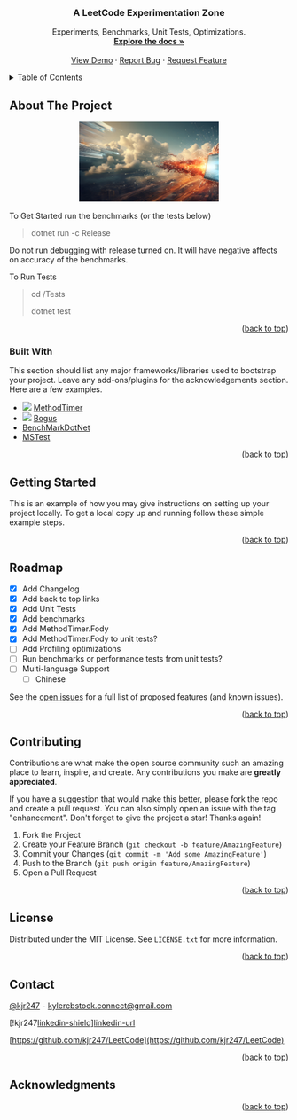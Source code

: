 ﻿<!-- Improved compatibility of back to top link: See: https://github.com/othneildrew/Best-README-Template/pull/73 -->
<a name="readme-top"></a>
<!--
*** Thanks for checking out the Best-README-Template. If you have a suggestion
*** that would make this better, please fork the repo and create a pull request
*** or simply open an issue with the tag "enhancement".
*** Don't forget to give the project a star!
*** Thanks again! Now go create something AMAZING! :D
-->



<!-- PROJECT SHIELDS -->
<!--
*** I'm using markdown "reference style" links for readability.
*** Reference links are enclosed in brackets [ ] instead of parentheses ( ).
*** See the bottom of this document for the declaration of the reference variables
*** for contributors-url, forks-url, etc. This is an optional, concise syntax you may use.
*** https://www.markdownguide.org/basic-syntax/#reference-style-links
-->
<!-- [![Contributors][contributors-shield]][contributors-url]
[![Forks][forks-shield]][forks-url]
[![Stargazers][stars-shield]][stars-url]
[![Issues][issues-shield]][issues-url]
[![MIT License][license-shield]][license-url]
[![LinkedIn][linkedin-shield]][linkedin-url] -->



<!-- PROJECT LOGO -->
<br />
<div align="center">
  <a href="https://github.com/kjr247/LeetCode">
    <!-- <img src="images/logo.png" alt="Logo" width="80" height="80"> -->
  </a>

  <h3 align="center">A LeetCode Experimentation Zone</h3>

  <p align="center">
    Experiments, Benchmarks, Unit Tests, Optimizations.
    <br />
    <a href="https://github.com/kjr247/LeetCode"><strong>Explore the docs »</strong></a>
    <br />
    <br />
    <a href="https://github.com/kjr247/LeetCode">View Demo</a>
    ·
    <a href="https://github.com/kjr247/LeetCode/issues">Report Bug</a>
    ·
    <a href="https://github.com/kjr247/LeetCode/issues">Request Feature</a>
  </p>
</div>



<!-- TABLE OF CONTENTS -->
<details>
  <summary>Table of Contents</summary>
  <ol>
    <li>
      <a href="#about-the-project">About The Project</a>
      <ul>
        <li><a href="#built-with">Built With</a></li>
      </ul>
    </li>
    <li>
      <a href="#getting-started">Getting Started</a>
      <ul>
        <li><a href="#prerequisites">Prerequisites</a></li>
        <li><a href="#installation">Installation</a></li>
      </ul>
    </li>
    <li><a href="#usage">Usage</a></li>
    <li><a href="#roadmap">Roadmap</a></li>
    <li><a href="#contributing">Contributing</a></li>
    <li><a href="#license">License</a></li>
    <li><a href="#contact">Contact</a></li>
    <li><a href="#acknowledgments">Acknowledgments</a></li>
  </ol>
</details>



<!-- ABOUT THE PROJECT -->
## About The Project

<img src="./Assets/fast-software-code-upscaled.jpg" height="250" style="max-width: 50%; height: auto; padding-left: 25%" >

<!-- There are many great README templates available on GitHub; however, I didn't find one that really suited my needs so I created this enhanced one. I want to create a README template so amazing that it'll be the last one you ever need -- I think this is it.

Here's why:
* Your time should be focused on creating something amazing. A project that solves a problem and helps others
* You shouldn't be doing the same tasks over and over like creating a README from scratch
* You should implement DRY principles to the rest of your life :smile:

Of course, no one template will serve all projects since your needs may be different. So I'll be adding more in the near future. You may also suggest changes by forking this repo and creating a pull request or opening an issue. Thanks to all the people have contributed to expanding this template! -->

To Get Started run the benchmarks (or the tests below)

> dotnet run -c Release

Do not run debugging with release turned on. It will have negative affects on accuracy of the benchmarks.

To Run Tests

> cd /Tests
>
> dotnet test

<p align="right">(<a href="#readme-top">back to top</a>)</p>

### Built With

This section should list any major frameworks/libraries used to bootstrap your project. Leave any add-ons/plugins for the acknowledgements section. Here are a few examples.

* <img src="https://raw.githubusercontent.com/Fody/MethodTimer/master/package_icon.png" style="width: 20px; " >   [MethodTimer][MethodTimer-url]
* <img src="https://raw.githubusercontent.com/bchavez/Bogus/master/Docs/logo.png" style="width: 20px; " >  [Bogus][Bogus-url]
* [BenchMarkDotNet](https://www.nuget.org/packages/BenchmarkDotNet)
* [MSTest](https://www.nuget.org/packages/MSTest.TestFramework)

<p align="right">(<a href="#readme-top">back to top</a>)</p>


<!-- GETTING STARTED -->
## Getting Started

This is an example of how you may give instructions on setting up your project locally.
To get a local copy up and running follow these simple example steps.

<!-- ### Prerequisites -->

<p align="right">(<a href="#readme-top">back to top</a>)</p>


<!-- ROADMAP -->
## Roadmap

- [x] Add Changelog
- [x] Add back to top links
- [x] Add Unit Tests
- [x] Add benchmarks
- [X] Add MethodTimer.Fody
- [X] Add MethodTimer.Fody to unit tests?
- [ ] Add Profiling optimizations
- [ ] Run benchmarks or performance tests from unit tests?
- [ ] Multi-language Support
    - [ ] Chinese

See the [open issues](https://github.com/othneildrew/Best-README-Template/issues) for a full list of proposed features (and known issues).

<p align="right">(<a href="#readme-top">back to top</a>)</p>



<!-- CONTRIBUTING -->
## Contributing

Contributions are what make the open source community such an amazing place to learn, inspire, and create. Any contributions you make are **greatly appreciated**.

If you have a suggestion that would make this better, please fork the repo and create a pull request. You can also simply open an issue with the tag "enhancement".
Don't forget to give the project a star! Thanks again!

1. Fork the Project
2. Create your Feature Branch (`git checkout -b feature/AmazingFeature`)
3. Commit your Changes (`git commit -m 'Add some AmazingFeature'`)
4. Push to the Branch (`git push origin feature/AmazingFeature`)
5. Open a Pull Request

<p align="right">(<a href="#readme-top">back to top</a>)</p>



<!-- LICENSE -->
## License

Distributed under the MIT License. See `LICENSE.txt` for more information.

<p align="right">(<a href="#readme-top">back to top</a>)</p>



<!-- CONTACT -->
## Contact

[@kjr247](https://twitter.com/kjr247) - kylerebstock.connect@gmail.com

[!kjr247[linkedin-shield]][linkedin-url]

[https://github.com/kjr247/LeetCode](https://github.com/kjr247/LeetCode)

<p align="right">(<a href="#readme-top">back to top</a>)</p>



<!-- ACKNOWLEDGMENTS -->
## Acknowledgments


<p align="right">(<a href="#readme-top">back to top</a>)</p>



<!-- MARKDOWN LINKS & IMAGES -->
<!-- https://www.markdownguide.org/basic-syntax/#reference-style-links -->
[linkedin-shield]: https://img.shields.io/badge/-LinkedIn-black.svg?style=for-the-badge&logo=linkedin&colorB=555
[linkedin-url]: https://www.linkedin.com/in/kylerebstock/

[Bogus-url]: https://github.com/bchavez/Bogus
[MethodTimer.com]: https://raw.githubusercontent.com/Fody/MethodTimer/master/package_icon.png
[MethodTimer-url]: https://github.com/Fody/MethodTimer